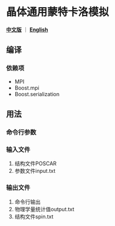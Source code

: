 # 晶体通用蒙特卡洛模拟

[**中文版**](./README_ZH.md) ｜ [**English**](./READEME.md)

## 编译
### 依赖项
- MPI
- Boost.mpi
- Boost.serialization

## 用法
### 命令行参数

### 输入文件
1. 结构文件POSCAR
2. 参数文件input.txt

### 输出文件
1. 命令行输出
2. 物理学量统计值output.txt
3. 结构文件spin.txt